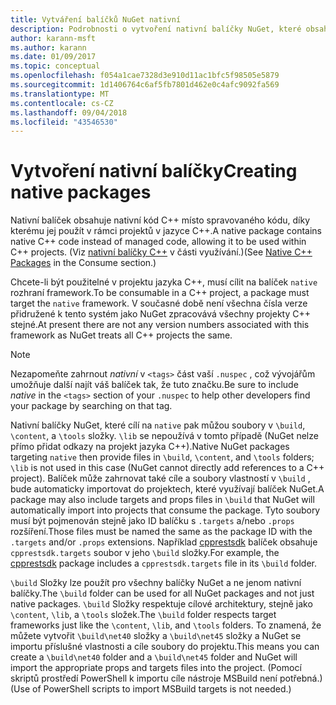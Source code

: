 ```yaml
---
title: Vytváření balíčků NuGet nativní
description: Podrobnosti o vytvoření nativní balíčky NuGet, které obsahují kód jazyka C++ místo spravovaného kódu pro použití v projektech C++.
author: karann-msft
ms.author: karann
ms.date: 01/09/2017
ms.topic: conceptual
ms.openlocfilehash: f054a1cae7328d3e910d11ac1bfc5f98505e5879
ms.sourcegitcommit: 1d1406764c6af5fb7801d462e0c4afc9092fa569
ms.translationtype: MT
ms.contentlocale: cs-CZ
ms.lasthandoff: 09/04/2018
ms.locfileid: "43546530"
---
```

# <a name="creating-native-packages"></a><span data-ttu-id="3e86d-103">Vytvoření nativní balíčky</span><span class="sxs-lookup"><span data-stu-id="3e86d-103">Creating native packages</span></span>

<span data-ttu-id="3e86d-104">Nativní balíček obsahuje nativní kód C++ místo spravovaného kódu, díky kterému jej použít v rámci projektů v jazyce C++.</span><span class="sxs-lookup"><span data-stu-id="3e86d-104">A native package contains native C++ code instead of managed code, allowing it to be used within C++ projects.</span></span> <span data-ttu-id="3e86d-105">(Viz [nativní balíčky C++](../consume-packages/finding-and-choosing-packages.md#native-c-packages) v části využívání.)</span><span class="sxs-lookup"><span data-stu-id="3e86d-105">(See [Native C++ Packages](../consume-packages/finding-and-choosing-packages.md#native-c-packages) in the Consume section.)</span></span>

<span data-ttu-id="3e86d-106">Chcete-li být použitelné v projektu jazyka C++, musí cílit na balíček `native` rozhraní framework.</span><span class="sxs-lookup"><span data-stu-id="3e86d-106">To be consumable in a C++ project, a package must target the `native` framework.</span></span> <span data-ttu-id="3e86d-107">V současné době není všechna čísla verze přidružené k tento systém jako NuGet zpracovává všechny projekty C++ stejné.</span><span class="sxs-lookup"><span data-stu-id="3e86d-107">At present there are not any version numbers associated with this framework as NuGet treats all C++ projects the same.</span></span>

> [!Note]
> <span data-ttu-id="3e86d-108">Nezapomeňte zahrnout *nativní* v `<tags>` část vaší `.nuspec` , což vývojářům umožňuje další najít váš balíček tak, že tuto značku.</span><span class="sxs-lookup"><span data-stu-id="3e86d-108">Be sure to include *native* in the `<tags>` section of your `.nuspec` to help other developers find your package by searching on that tag.</span></span>

<span data-ttu-id="3e86d-109">Nativní balíčky NuGet, které cílí na `native` pak můžou soubory v `\build`, `\content`, a `\tools` složky. `\lib` se nepoužívá v tomto případě (NuGet nelze přímo přidat odkazy na projekt jazyka C++).</span><span class="sxs-lookup"><span data-stu-id="3e86d-109">Native NuGet packages targeting `native` then provide files in `\build`, `\content`, and `\tools` folders; `\lib` is not used in this case (NuGet cannot directly add references to a C++ project).</span></span> <span data-ttu-id="3e86d-110">Balíček může zahrnovat také cíle a soubory vlastností v `\build` , bude automaticky importovat do projektech, které využívají balíček NuGet.</span><span class="sxs-lookup"><span data-stu-id="3e86d-110">A package may also include targets and props files in `\build` that NuGet will automatically import into projects that consume the package.</span></span> <span data-ttu-id="3e86d-111">Tyto soubory musí být pojmenován stejně jako ID balíčku s `.targets` a/nebo `.props` rozšíření.</span><span class="sxs-lookup"><span data-stu-id="3e86d-111">Those files must be named the same as the package ID with the `.targets` and/or `.props` extensions.</span></span> <span data-ttu-id="3e86d-112">Například [cpprestsdk](https://nuget.org/packages/cpprestsdk/) balíček obsahuje `cpprestsdk.targets` soubor v jeho `\build` složky.</span><span class="sxs-lookup"><span data-stu-id="3e86d-112">For example, the [cpprestsdk](https://nuget.org/packages/cpprestsdk/) package includes a `cpprestsdk.targets` file in its `\build` folder.</span></span>

<span data-ttu-id="3e86d-113">`\build` Složky lze použít pro všechny balíčky NuGet a ne jenom nativní balíčky.</span><span class="sxs-lookup"><span data-stu-id="3e86d-113">The `\build` folder can be used for all NuGet packages and not just native packages.</span></span> <span data-ttu-id="3e86d-114">`\build` Složky respektuje cílové architektury, stejně jako `\content`, `\lib`, a `\tools` složek.</span><span class="sxs-lookup"><span data-stu-id="3e86d-114">The `\build` folder respects target frameworks just like the `\content`, `\lib`, and `\tools` folders.</span></span> <span data-ttu-id="3e86d-115">To znamená, že můžete vytvořit `\build\net40` složky a `\build\net45` složky a NuGet se importu příslušné vlastnosti a cíle soubory do projektu.</span><span class="sxs-lookup"><span data-stu-id="3e86d-115">This means you can create a `\build\net40` folder and a `\build\net45` folder and NuGet will import the appropriate props and targets files into the project.</span></span> <span data-ttu-id="3e86d-116">(Pomocí skriptů prostředí PowerShell k importu cíle nástroje MSBuild není potřebná.)</span><span class="sxs-lookup"><span data-stu-id="3e86d-116">(Use of PowerShell scripts to import MSBuild targets is not needed.)</span></span>
